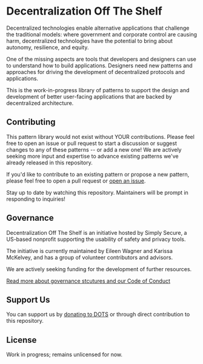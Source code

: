 # Decentralization Off The Shelf 

Decentralized technologies enable alternative applications that challenge the traditional models: where government and corporate control are causing harm, decentralized technologies have the potential to bring about autonomy, resilience, and equity.

One of the missing aspects are tools that developers and designers can use to understand how to build applications.  Designers need new patterns and approaches for driving the development of decentralized protocols and applications.

This is the work-in-progress library of patterns to support the design and development of better user-facing applications that are backed by decentralized architecture.

## Contributing

This pattern library would not exist without YOUR contributions. Please feel free to open an issue or pull request to start a discussion or suggest changes to any of these patterns -- or add a new one! We are actively seeking more input and expertise to advance existing patterns we've already released in this repository. 

If you'd like to contribute to an existing pattern or propose a new pattern, please feel free to open a pull request or [open an issue](https://github.com/simplysecure/dots-patterns/issues/new/choose). 

Stay up to date by watching this repository. Maintainers will be prompt in responding to inquiries!


## Governance

Decentralization Off The Shelf is an initiative hosted by Simply Secure, a US-based nonprofit supporting the usability of safety and privacy tools. 

The initiative is currently maintained by Eileen Wagner and Karissa McKelvey, and has a group of volunteer contributors and advisors. 

We are actively seeking funding for the development of further resources. 

[Read more about governance stcutures and our Code of Conduct](https://decentpatterns.xyz/governance/)

## Support Us

You can support us by [donating to DOTS](https://decentpatterns.xyz/support-us/) or through direct contribution to this repository.

## License

Work in progress; remains unlicensed for now.
